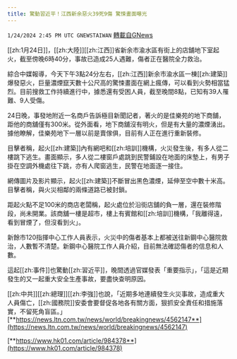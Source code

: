 ```yaml
---
title: 驚動習近平！江西新余惡火39死9傷 驚悚畫面曝光
---
```

`1/24/2024 2:45 PM UTC GNEWSTAIWAN` [轉載自GNews](https://gnews.org/articles/2249454)



[[zh:1月24日]]，[[zh:大陸]][[zh:江西]]省新余市渝水區有街上的店舖地下室起火，截至傍晚6時40分，事故已造成25人遇難，傷者正在醫院全力救治。

  

綜合中媒報導，今天下午3點24分左右，[[zh:江西]]新余市渝水區一棟[[zh:建築]]爆發惡火，巨量濃煙竄天數十公尺高的驚悚畫面在網上瘋傳，可以看到火勢相當猛烈。目前搜救工作持續進行中，據悉還有受困人員，截至晚間8點，已知有39人罹難、9人受傷。

  
  

24日晚，事發地附近一名商戶告訴極目新聞記者，著火的是佳樂苑的地下商舖，距他的商舖僅有300米。從外面看，地下商舖沒有明火，但是有大量的濃煙湧出。據他瞭解，佳樂苑地下一層以前是賣傢俱，目前有人正在進行重新裝修。

  
  

目擊者稱，起火[[zh:建築]]內有網吧和[[zh:培訓]]機構，火災發生後，有多人從二樓跳下逃生。畫面顯示，多人從二樓窗戶處跳到民警鋪設在地面的床墊上，有男子掛在空調外機處往下跳，亦有人爬窗逃生，民警在地面逐一接住。

  

網傳圖片及影片顯示，起火[[zh:建築]]不斷冒出黑色濃煙，延伸至空中數十米高。目擊者稱，與火災相鄰的兩條道路已被封鎖。

  

距起火點不足100米的商店老闆稱，起火處位於沿街店舖的負一層，還在裝修階段，尚未開業。該商舖一樓是超市，樓上有賓館和[[zh:培訓]]機構，「我離得遠，看到冒煙了，但沒看到火」。

  
  

新餘市120指揮中心工作人員表示，火災中的傷者基本上都被送往新鋼中心醫院救治，人數暫不清楚。新鋼中心醫院工作人員介紹，目前無法確認傷者的信息和人數。

  

這起[[zh:事件]]也驚動[[zh:習近平]]，晚間透過官媒發表「重要指示」，「這是近期發生的又一起重大安全生產事故，要盡快查明原因。

  

[[zh:中共]][[zh:總理]][[zh:李強]]也說，「近期多地連續發生火災事故，造成重大人員傷亡，[[zh:國務院]]安委會要督促各地各有關方面，狠抓安全責任和措施落實，不留死角盲區。」
[**https://news.ltn.com.tw/news/world/breakingnews/4562147**](https://news.ltn.com.tw/news/world/breakingnews/4562147) 

[**https://www.hk01.com/article/984378**](https://www.hk01.com/article/984378)
